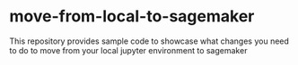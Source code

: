 # move-from-local-to-sagemaker
This repository provides sample code to showcase what changes you need to do to move from your local jupyter environment to sagemaker 
